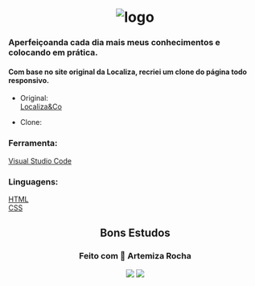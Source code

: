 <h1 align="center">
<img src="https://user-images.githubusercontent.com/88461178/220664776-a2c85e93-7ed6-49cc-a948-4bbb6e816314.png" alt="logo"
</h1>

### Aperfeiçoanda cada dia mais meus conhecimentos e colocando em prática.

#### Com base no site original da Localiza, recriei um clone do página todo responsivo.


- Original:      
[Localiza&Co](https://www.localiza.com/brasil)

- Clone:
[]() 

### Ferramenta:   
[Visual Studio Code](https://code.visualstudio.com/)

### Linguagens:   
[HTML](https://developer.mozilla.org/pt-BR/docs/Web/HTML)     
[CSS](https://developer.mozilla.org/pt-BR/docs/Web/CSS)

<h2 align="center">Bons Estudos</h2> 
<h3 align="center">Feito com 💚 Artemiza Rocha</h3>

<div align="center">
  <a href="https://www.linkedin.com/in/artemiza-rocha/a" target="_blank"><img src="https://img.shields.io/badge/-LinkedIn-%230077B5?style=for-the-badge&logo=linkedin&logoColor=white" target="_blank"></a> 
  <a href="https://github.com/Mizarocha" target="_blank"><img src="https://img.shields.io/badge/-GITHUB-%23E4405F?style=for-the-badge&logo=github&logoColor=white" target="_blank"></a>
  </div>
